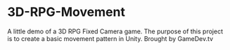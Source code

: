 # 3D-RPG-Movement
A little demo of a 3D RPG Fixed Camera game. The purpose of this project is to create a basic movement pattern in Unity. Brought by GameDev.tv
